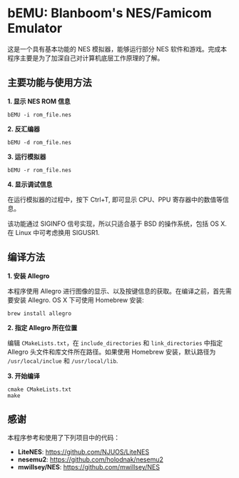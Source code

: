 # bEMU: Blanboom's NES/Famicom Emulator

这是一个具有基本功能的 NES 模拟器，能够运行部分 NES 软件和游戏。完成本程序主要是为了加深自己对计算机底层工作原理的了解。

## 主要功能与使用方法

**1\. 显示 NES ROM 信息**

```
bEMU -i rom_file.nes
```

**2\. 反汇编器**

```
bEMU -d rom_file.nes
```

**3\. 运行模拟器**

```
bEMU -r rom_file.nes
```

**4\. 显示调试信息**

在运行模拟器的过程中，按下 Ctrl+T, 即可显示 CPU、PPU 寄存器中的数值等信息。

该功能通过 SIGINFO 信号实现，所以只适合基于 BSD 的操作系统，包括 OS X. 在 Linux 中可考虑换用 SIGUSR1.

## 编译方法

**1\. 安装 Allegro**

本程序使用 Allegro 进行图像的显示、以及按键信息的获取。在编译之前，首先需要安装 Allegro. OS X 下可使用 Homebrew 安装:

```
brew install allegro
```

**2\. 指定 Allegro 所在位置**

编辑 `CMakeLists.txt`，在 `include_directories` 和 `link_directories` 中指定 Allegro 头文件和库文件所在路径。如果使用 Homebrew 安装，默认路径为 `/usr/local/inclue` 和 `/usr/local/lib`.

**3\. 开始编译**

```
cmake CMakeLists.txt
make
```

## 感谢

本程序参考和使用了下列项目中的代码：

- **LiteNES**: https://github.com/NJUOS/LiteNES
- **nesemu2**: https://github.com/holodnak/nesemu2
- **mwillsey/NES**: https://github.com/mwillsey/NES
